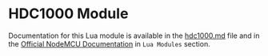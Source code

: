 # HDC1000 Module

Documentation for this Lua module is available in the [hdc1000.md](../../docs/en/lua-modules/hdc1000.md) file and in the [Official NodeMCU Documentation](https://nodemcu.readthedocs.io/) in `Lua Modules` section.